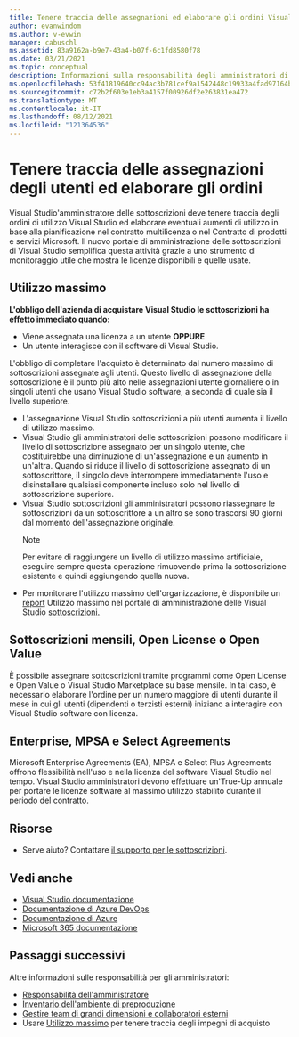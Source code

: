 ```yaml
---
title: Tenere traccia delle assegnazioni ed elaborare gli ordini Visual Studio sottoscrizioni | Visual Studio Mercato
author: evanwindom
ms.author: v-evwin
manager: cabuschl
ms.assetid: 83a9162a-b9e7-43a4-b07f-6c1fd8580f78
ms.date: 03/21/2021
ms.topic: conceptual
description: Informazioni sulla responsabilità degli amministratori di tenere traccia delle assegnazioni degli utenti ed elaborare gli ordini.
ms.openlocfilehash: 53f41819640cc94ac3b781cef9a1542448c19933a4fad97164b47027fd7af504
ms.sourcegitcommit: c72b2f603e1eb3a4157f00926df2e263831ea472
ms.translationtype: MT
ms.contentlocale: it-IT
ms.lasthandoff: 08/12/2021
ms.locfileid: "121364536"
---
```

# <a name="track-user-assignment-and-process-orders"></a>Tenere traccia delle assegnazioni degli utenti ed elaborare gli ordini
Visual Studio'amministratore delle sottoscrizioni deve tenere traccia degli ordini di utilizzo Visual Studio ed elaborare eventuali aumenti di utilizzo in base alla pianificazione nel contratto multilicenza o nel Contratto di prodotti e servizi Microsoft. Il nuovo portale di amministrazione delle sottoscrizioni di Visual Studio semplifica questa attività grazie a uno strumento di monitoraggio utile che mostra le licenze disponibili e quelle usate.

## <a name="maximum-usage"></a>Utilizzo massimo
**L'obbligo dell'azienda di acquistare Visual Studio le sottoscrizioni ha effetto immediato quando:**
- Viene assegnata una licenza a un utente **OPPURE**
- Un utente interagisce con il software di Visual Studio.

L'obbligo di completare l'acquisto è determinato dal numero massimo di sottoscrizioni assegnate agli utenti. Questo livello di assegnazione della sottoscrizione è il punto più alto nelle assegnazioni utente giornaliere o in singoli utenti che usano Visual Studio software, a seconda di quale sia il livello superiore.

- L'assegnazione Visual Studio sottoscrizioni a più utenti aumenta il livello di utilizzo massimo.  
- Visual Studio gli amministratori delle sottoscrizioni possono modificare il livello di sottoscrizione assegnato per un singolo utente, che costituirebbe una diminuzione di un'assegnazione e un aumento in un'altra. Quando si riduce il livello di sottoscrizione assegnato di un sottoscrittore, il singolo deve interrompere immediatamente l'uso e disinstallare qualsiasi componente incluso solo nel livello di sottoscrizione superiore. 
- Visual Studio sottoscrizioni gli amministratori possono riassegnare le sottoscrizioni da un sottoscrittore a un altro se sono trascorsi 90 giorni dal momento dell'assegnazione originale. 
    > [!NOTE]
    > Per evitare di raggiungere un livello di utilizzo massimo artificiale, eseguire sempre questa operazione rimuovendo prima la sottoscrizione esistente e quindi aggiungendo quella nuova. 
- Per monitorare l'utilizzo massimo dell'organizzazione, è disponibile un [report](maximum-usage.md) Utilizzo massimo nel portale di amministrazione delle Visual Studio [sottoscrizioni.](https://manage.visualstudio.com) 

## <a name="monthly-subscriptions-open-license-or-open-value"></a>Sottoscrizioni mensili, Open License o Open Value
È possibile assegnare sottoscrizioni tramite programmi come Open License e Open Value o Visual Studio Marketplace su base mensile. In tal caso, è necessario elaborare l'ordine per un numero maggiore di utenti durante il mese in cui gli utenti (dipendenti o terzisti esterni) iniziano a interagire con Visual Studio software con licenza.

## <a name="enterprise-mpsa-and-select-agreements"></a>Enterprise, MPSA e Select Agreements
Microsoft Enterprise Agreements (EA), MPSA e Select Plus Agreements offrono flessibilità nell'uso e nella licenza del software Visual Studio nel tempo. Visual Studio amministratori devono effettuare un'True-Up annuale per portare le licenze software al massimo utilizzo stabilito durante il periodo del contratto.

## <a name="resources"></a>Risorse
- Serve aiuto?  Contattare [il supporto per le sottoscrizioni](https://aka.ms/vsadminhelp).

## <a name="see-also"></a>Vedi anche
- [Visual Studio documentazione](/visualstudio/)
- [Documentazione di Azure DevOps](/azure/devops/)
- [Documentazione di Azure](/azure/)
- [Microsoft 365 documentazione](/microsoft-365/)

## <a name="next-steps"></a>Passaggi successivi
Altre informazioni sulle responsabilità per gli amministratori:
- [Responsabilità dell'amministratore](admin-responsibilities.md)
- [Inventario dell'ambiente di preproduzione](admin-inventory.md)
- [Gestire team di grandi dimensioni e collaboratori esterni](manage-teams.md)
- Usare [Utilizzo massimo](maximum-usage.md) per tenere traccia degli impegni di acquisto